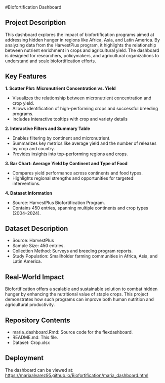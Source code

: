 #Biofortification Dashboard

## Project Description

This dashboard explores the impact of biofortification programs aimed at addressing hidden hunger in regions like Africa, Asia, and Latin America. By analyzing data from the HarvestPlus program, it highlights the relationship between nutrient enrichment in crops and agricultural yield. The dashboard is designed for researchers, policymakers, and agricultural organizations to understand and scale biofortification efforts.

## Key Features

**1. Scatter Plot: Micronutrient Concentration vs. Yield**

* Visualizes the relationship between micronutrient concentration and crop yield.
* Allows identification of high-performing crops and successful breeding programs.
* Includes interactive tooltips with crop and variety details

**2. Interactive Filters and Summary Table**

* Enables filtering by continent and micronutrient.
* Summarizes key metrics like average yield and the number of releases by crop and country.
* Provides insights into top-performing regions and crops.

**3. Bar Chart: Average Yield by Continent and Type of Food**

* Compares yield performance across continents and food types.
* Highlights regional strengths and opportunities for targeted interventions.

**4. Dataset Information**

* Source: HarvestPlus Biofortification Program.
* Contains 450 entries, spanning multiple continents and crop types (2004–2024).

## Dataset Description

* Source: HarvestPlus
* Sample Size: 450 entries.
* Collection Method: Surveys and breeding program reports.
* Study Population: Smallholder farming communities in Africa, Asia, and Latin America.

## Real-World Impact

Biofortification offers a scalable and sustainable solution to combat hidden hunger by enhancing the nutritional value of staple crops. This project demonstrates how such programs can improve both human nutrition and agricultural productivity.

## Repository Contents

* maria_dashboard.Rmd: Source code for the flexdashboard.
* README.md: This file.
* Dataset: Crop.xlsx

## Deployment
The dashboard can be viewed at: https://mariaalvarez95.github.io/Biofortification/maria_dashboard.html 

